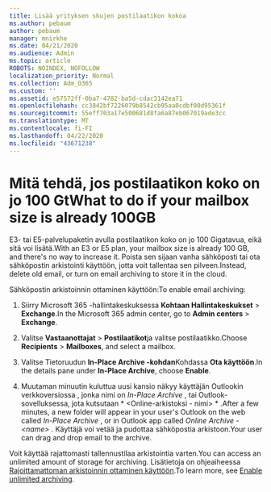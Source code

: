```yaml
---
title: Lisää yrityksen skujen postilaatikon kokoa
ms.author: pebaum
author: pebaum
manager: mnirkhe
ms.date: 04/21/2020
ms.audience: Admin
ms.topic: article
ROBOTS: NOINDEX, NOFOLLOW
localization_priority: Normal
ms.collection: Adm_O365
ms.custom: ''
ms.assetid: e57572ff-0ba7-4782-ba5d-cdac3142ea71
ms.openlocfilehash: cc3842bf7226079b8542cb95aa0cdbf00d95361f
ms.sourcegitcommit: 55eff703a17e500681d8fa6a87eb067019ade3cc
ms.translationtype: MT
ms.contentlocale: fi-FI
ms.lasthandoff: 04/22/2020
ms.locfileid: "43671238"
---
```

# <a name="what-to-do-if-your-mailbox-size-is-already-100gb"></a><span data-ttu-id="19f2b-102">Mitä tehdä, jos postilaatikon koko on jo 100 Gt</span><span class="sxs-lookup"><span data-stu-id="19f2b-102">What to do if your mailbox size is already 100GB</span></span>

<span data-ttu-id="19f2b-103">E3- tai E5-palvelupaketin avulla postilaatikon koko on jo 100 Gigatavua, eikä sitä voi lisätä.</span><span class="sxs-lookup"><span data-stu-id="19f2b-103">With an E3 or E5 plan, your mailbox size is already 100 GB, and there's no way to increase it.</span></span> <span data-ttu-id="19f2b-104">Poista sen sijaan vanha sähköposti tai ota sähköpostin arkistointi käyttöön, jotta voit tallentaa sen pilveen.</span><span class="sxs-lookup"><span data-stu-id="19f2b-104">Instead, delete old email, or turn on email archiving to store it in the cloud.</span></span> 
  
<span data-ttu-id="19f2b-105">Sähköpostin arkistoinnin ottaminen käyttöön:</span><span class="sxs-lookup"><span data-stu-id="19f2b-105">To enable email archiving:</span></span>
  
1. <span data-ttu-id="19f2b-106">Siirry Microsoft 365 -hallintakeskuksessa **Kohtaan Hallintakeskukset** \> **Exchange**.</span><span class="sxs-lookup"><span data-stu-id="19f2b-106">In the Microsoft 365 admin center, go to **Admin centers** \> **Exchange**.</span></span> 
    
2. <span data-ttu-id="19f2b-107">Valitse **Vastaanottajat** \> **Postilaatikot**ja valitse postilaatikko.</span><span class="sxs-lookup"><span data-stu-id="19f2b-107">Choose **Recipients** \> **Mailboxes**, and select a mailbox.</span></span> 
    
3. <span data-ttu-id="19f2b-108">Valitse Tietoruudun **In-Place Archive -kohdan**Kohdassa **Ota käyttöön**.</span><span class="sxs-lookup"><span data-stu-id="19f2b-108">In the details pane under **In-Place Archive**, choose **Enable**.</span></span> 
    
4. <span data-ttu-id="19f2b-109">Muutaman minuutin kuluttua uusi kansio näkyy käyttäjän Outlookin verkkoversiossa , jonka nimi on *In-Place Archive* , tai Outlook-sovelluksessa, jota kutsutaan \* \<Online-arkistoksi - nimi\> \* .</span><span class="sxs-lookup"><span data-stu-id="19f2b-109">After a few minutes, a new folder will appear in your user's Outlook on the web called  *In-Place Archive*  , or in Outlook app called  *Online Archive - \<name\>*  .</span></span> <span data-ttu-id="19f2b-110">Käyttäjä voi vetää ja pudottaa sähköpostia arkistoon.</span><span class="sxs-lookup"><span data-stu-id="19f2b-110">Your user can drag and drop email to the archive.</span></span> 
    
<span data-ttu-id="19f2b-111">Voit käyttää rajattomasti tallennustilaa arkistointia varten.</span><span class="sxs-lookup"><span data-stu-id="19f2b-111">You can access an unlimited amount of storage for archiving.</span></span> <span data-ttu-id="19f2b-112">Lisätietoja on ohjeaiheessa [Rajoittamattoman arkistoinnin ottaminen käyttöön](https://docs.microsoft.com/office365/securitycompliance/enable-unlimited-archiving).</span><span class="sxs-lookup"><span data-stu-id="19f2b-112">To learn more, see [Enable unlimited archiving](https://docs.microsoft.com/office365/securitycompliance/enable-unlimited-archiving).</span></span>
  

